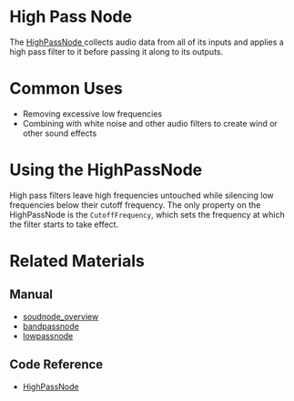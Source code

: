 # High Pass Node
The [ HighPassNode ](https://github.com/PlasmaEngine/PlasmaDocs/blob/master/code_reference/class_reference/highpassnode.markdown) collects audio data from all of its inputs and applies a high pass filter to it before passing it along to its outputs. 

# Common Uses

- Removing excessive low frequencies
- Combining with white noise and other audio filters to create wind or other sound effects

# Using the HighPassNode

High pass filters leave high frequencies untouched while silencing low frequencies below their cutoff frequency. The only property on the HighPassNode is the `CutoffFrequency`, which sets the frequency at which the filter starts to take effect.

# Related Materials
## Manual
- [soudnode_overview](https://plasmaengine.github.io/PlasmaDocs/Manual/audio/soundnode/soudnode_overview.markdown)
- [bandpassnode](https://plasmaengine.github.io/PlasmaDocs/Manual/audio/soundnode/bandpassnode.markdown)
- [lowpassnode](https://plasmaengine.github.io/PlasmaDocs/Manual/audio/soundnode/lowpassnode.markdown)

## Code Reference
- [ HighPassNode ](https://github.com/PlasmaEngine/PlasmaDocs/blob/master/code_reference/class_reference/highpassnode.markdown) 

 